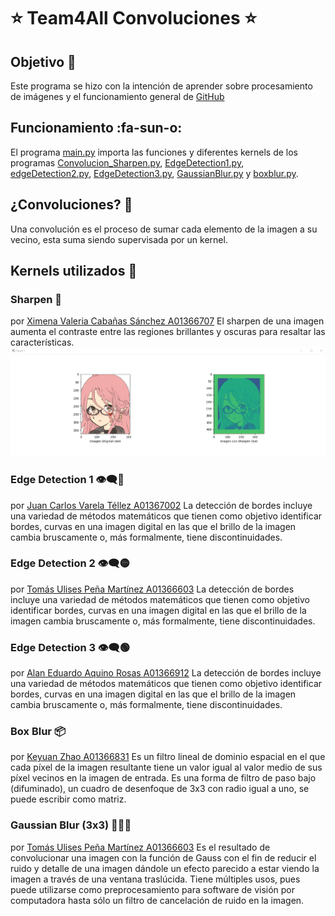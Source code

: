# ⭐ Team4All Convoluciones ⭐

## Objetivo 🎯
Este programa se hizo con la intención de aprender sobre procesamiento de imágenes y el funcionamiento general de [GitHub](https://en.wikipedia.org/wiki/GitHub "GitHub")

## Funcionamiento :fa-sun-o:
El programa [main.py](https://github.com/JuanVaTe/T4AConvolution/blob/main/main.py "main.py") importa las funciones y diferentes kernels de los programas [Convolucion_Sharpen.py](https://github.com/JuanVaTe/T4AConvolution/blob/main/Convolucion_Sharpen.py "Convolucion_Sharpen.py"), [EdgeDetection1.py](https://github.com/JuanVaTe/T4AConvolution/blob/main/EdgeDetection1.py "EdgeDetection1.py"), [edgeDetection2.py](https://github.com/JuanVaTe/T4AConvolution/blob/main/edgeDetection2.py "edgeDetection2.py"), [EdgeDetection3.py](https://github.com/JuanVaTe/T4AConvolution/blob/main/EdgeDetection3.py "EdgeDetection3.py"), [GaussianBlur.py](https://github.com/JuanVaTe/T4AConvolution/blob/main/GaussianBlur.py "GaussianBlur.py") y [boxblur.py](https://github.com/JuanVaTe/T4AConvolution/blob/main/boxblur.py "boxblur.py").

## ¿Convoluciones? 💫
Una convolución es el proceso de sumar cada elemento de la imagen a su vecino, esta suma siendo supervisada por un kernel.

## Kernels utilizados 🔢
### Sharpen 🔪
por [Ximena Valeria Cabañas Sánchez A01366707](https://github.com/ValeCabanas "Ximena Valeria Cabañas Sánchez A01366707")
El sharpen de una imagen aumenta el contraste entre las regiones brillantes y oscuras para resaltar las características.
![Sharpen](/output/k1.png)
### Edge Detection 1 👁‍🗨🔴
por [Juan Carlos Varela Téllez A01367002](https://github.com/JuanVaTe "Juan Carlos Varela Téllez A01367002")
La detección de bordes incluye una variedad de métodos matemáticos que tienen como objetivo identificar bordes, curvas en una imagen digital en las que el brillo de la imagen cambia bruscamente o, más formalmente, tiene discontinuidades.


### Edge Detection 2 👁‍🗨🟡
por [Tomás Ulises Peña Martínez A01366603](https://github.com/Tupm3 "Tomás Ulises Peña Martínez A01366603")
La detección de bordes incluye una variedad de métodos matemáticos que tienen como objetivo identificar bordes, curvas en una imagen digital en las que el brillo de la imagen cambia bruscamente o, más formalmente, tiene discontinuidades.


### Edge Detection 3 👁‍🗨🟢
por [Alan Eduardo Aquino Rosas A01366912](https://github.com/Akinohakar "Alan Eduardo Aquino Rosas A01366912")
La detección de bordes incluye una variedad de métodos matemáticos que tienen como objetivo identificar bordes, curvas en una imagen digital en las que el brillo de la imagen cambia bruscamente o, más formalmente, tiene discontinuidades.


### Box Blur 📦
por [Keyuan Zhao A01366831](https://github.com/Keyuan01 "Keyuan Zhao A01366831")
Es un filtro lineal de dominio espacial en el que cada píxel de la imagen resultante tiene un valor igual al valor medio de sus píxel vecinos en la imagen de entrada. Es una forma de filtro de paso bajo (difuminado), un cuadro de desenfoque de 3x3 con radio igual a uno, se puede escribir como matriz.


### Gaussian Blur (3x3) 👨🏻‍🔬
por [Tomás Ulises Peña Martínez A01366603](https://github.com/Tupm3 "Tomás Ulises Peña Martínez A01366603")
Es el resultado de convolucionar una imagen con la función de Gauss con el fin de reducir el ruido y detalle de una imagen dándole un efecto parecido a estar viendo la imagen a través de una ventana traslúcida. Tiene múltiples usos, pues puede utilizarse como preprocesamiento para software de visión por computadora hasta sólo un filtro de cancelación de ruido en la imagen.
